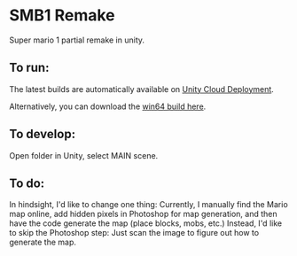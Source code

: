 # SMB1 Remake
Super mario 1 partial remake in unity.

## To run:
The latest builds are automatically available on [Unity Cloud Deployment](https://developer.cloud.unity3d.com/build/orgs/serg06/projects/roguelike/).

Alternatively, you can download the [win64 build here](/bin/windows_64bit.zip).

## To develop:
Open folder in Unity, select MAIN scene.

## To do:
In hindsight, I'd like to change one thing: Currently, I manually find the Mario map online, add hidden pixels in Photoshop for map generation, and then have the code generate the map (place blocks, mobs, etc.) Instead, I'd like to skip the Photoshop step: Just scan the image to figure out how to generate the map.
